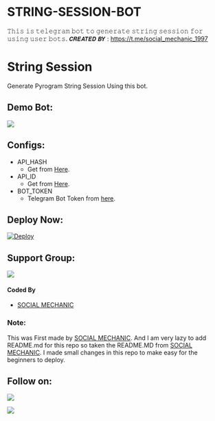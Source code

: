 # STRING-SESSION-BOT
𝚃𝚑𝚒𝚜 𝚒𝚜 𝚝𝚎𝚕𝚎𝚐𝚛𝚊𝚖 𝚋𝚘𝚝 𝚝𝚘 𝚐𝚎𝚗𝚎𝚛𝚊𝚝𝚎 𝚜𝚝𝚛𝚒𝚗𝚐 𝚜𝚎𝚜𝚜𝚒𝚘𝚗 𝚏𝚘𝚛 𝚞𝚜𝚒𝚗𝚐 𝚞𝚜𝚎𝚛 𝚋𝚘𝚝𝚜.                       𝘾𝙍𝙀𝘼𝙏𝙀𝘿 𝘽𝙔 : https://t.me/social_mechanic_1997 
# String Session
Generate Pyrogram String Session Using this bot.

## Demo Bot:
<a href="https://telegram.dog/string_session_Nsbot"><img src="https://img.shields.io/badge/Telegram-Bot-blue.svg?logo=telegram"></a>

## Configs:
- API_HASH
  - Get from [Here](https://my.telegram.org).
- API_ID
  - Get from [Here](https://my.telegram.org).
- BOT_TOKEN
  - Telegram Bot Token from [here](https://telegram.dog/BotFather).

## Deploy Now:
[![Deploy](https://www.herokucdn.com/deploy/button.svg)](https://heroku.com/deploy?template=https://github.com/SOCIAL-MECHANIC-1997/STRING-SESSION-BOT)

## Support Group:
<a href="https://telegram.dog/Ns_Bot_supporters"><img src="https://img.shields.io/badge/Telegram-Join%20Telegram%20Group-blue.svg?logo=telegram"></a>

#### Coded By
- [SOCIAL MECHANIC](https://github.com/SOCIAL-MECHANIC-1997)


### Note:
This was First made by [SOCIAL MECHANIC](https://github.com/SOCIAL-MECHANIC-1997.). And I am very lazy to add README.md for this repo so taken the README.MD from [SOCIAL MECHANIC](https://github.com/SOCIAL-MECHANIC-1997). I made small changes in this repo to make easy for the beginners to deploy.

## Follow on:
<p align="left">
<a href="https://github.com/SOCIAL-MECHANIC-1997"><img src="https://img.shields.io/badge/GitHub-Follow%20on%20GitHub-inactive.svg?logo=github"></a>
</p>
<p align="left">
<a href="https://youtube.com/channel/UCRcRXNwpjSfobVWOhkbcSrQ"><img src="https://img.shields.io/badge/YouTube-Channel-red.svg?logo=youtube"></a>
</p>
